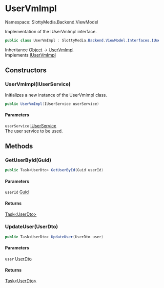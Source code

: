 # UserVmImpl

Namespace: SlottyMedia.Backend.ViewModel

Implementation of the IUserVmImpl interface.

```csharp
public class UserVmImpl : SlottyMedia.Backend.ViewModel.Interfaces.IUserVmImpl
```

Inheritance [Object](https://docs.microsoft.com/en-us/dotnet/api/system.object) → [UserVmImpl](./slottymedia.backend.viewmodel.uservmimpl.md)<br>
Implements [IUserVmImpl](./slottymedia.backend.viewmodel.interfaces.iuservmimpl.md)

## Constructors

### **UserVmImpl(IUserService)**

Initializes a new instance of the UserVmImpl class.

```csharp
public UserVmImpl(IUserService userService)
```

#### Parameters

`userService` [IUserService](./slottymedia.backend.services.interfaces.iuserservice.md)<br>
The user service to be used.

## Methods

### **GetUserById(Guid)**

```csharp
public Task<UserDto> GetUserById(Guid userId)
```

#### Parameters

`userId` [Guid](https://docs.microsoft.com/en-us/dotnet/api/system.guid)<br>

#### Returns

[Task&lt;UserDto&gt;](https://docs.microsoft.com/en-us/dotnet/api/system.threading.tasks.task-1)<br>

### **UpdateUser(UserDto)**

```csharp
public Task<UserDto> UpdateUser(UserDto user)
```

#### Parameters

`user` [UserDto](./slottymedia.backend.dtos.userdto.md)<br>

#### Returns

[Task&lt;UserDto&gt;](https://docs.microsoft.com/en-us/dotnet/api/system.threading.tasks.task-1)<br>

